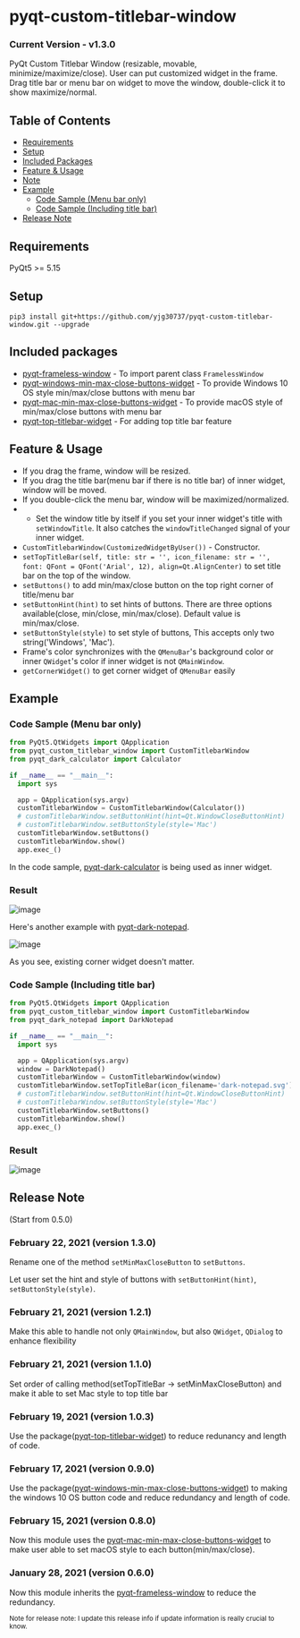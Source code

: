 # pyqt-custom-titlebar-window

<h3>Current Version - v1.3.0</h3>

PyQt Custom Titlebar Window (resizable, movable, minimize/maximize/close). User can put customized widget in the frame. Drag title bar or menu bar on widget to move the window, double-click it to show maximize/normal.

## Table of Contents
* [Requirements](#requirements)
* [Setup](#setup)
* [Included Packages](#included-packages)
* [Feature & Usage](#feature-usage)
* [Note](#note)
* [Example](#example)
   * [Code Sample (Menu bar only)](#code-sample-menu-bar-only)
   * [Code Sample (Including title bar)](#code-sample-including-title-bar)
* [Release Note](#release-note)

## Requirements
PyQt5 >= 5.15

## Setup
```pip3 install git+https://github.com/yjg30737/pyqt-custom-titlebar-window.git --upgrade```

## Included packages
* <a href="https://github.com/yjg30737/pyqt-frameless-window.git">pyqt-frameless-window</a> - To import parent class ```FramelessWindow``` 
* <a href="https://github.com/yjg30737/pyqt-windows-min-max-close-buttons-widget.git">pyqt-windows-min-max-close-buttons-widget</a> - To provide Windows 10 OS style min/max/close buttons with menu bar
* <a href="https://github.com/yjg30737/pyqt-mac-min-max-close-buttons-widget.git">pyqt-mac-min-max-close-buttons-widget</a> - To provide macOS style of min/max/close buttons with menu bar
* <a href="https://github.com/yjg30737/pyqt-top-titlebar-widget.git">pyqt-top-titlebar-widget</a> - For adding top title bar feature

## Feature & Usage
* If you drag the frame, window will be resized.
* If you drag the title bar(menu bar if there is no title bar) of inner widget, window will be moved.
* If you double-click the menu bar, window will be maximized/normalized.
* * Set the window title by itself if you set your inner widget's title with ```setWindowTitle```. It also catches the ```windowTitleChanged``` signal of your inner widget.
* ```CustomTitlebarWindow(CustomizedWidgetByUser())``` - Constructor.
* ```setTopTitleBar(self, title: str = '', icon_filename: str = '', font: QFont = QFont('Arial', 12), align=Qt.AlignCenter)``` to set title bar on the top of the window.
* ```setButtons()``` to add min/max/close button on the top right corner of title/menu bar
* ```setButtonHint(hint)``` to set hints of buttons. There are three options available(close, min/close, min/max/close). Default value is min/max/close.
* ```setButtonStyle(style)``` to set style of buttons, This accepts only two string('Windows', 'Mac').
* Frame's color synchronizes with the ```QMenuBar```'s background color or inner ```QWidget```'s color if inner widget is not ```QMainWindow```.
* ```getCornerWidget()``` to get corner widget of ```QMenuBar``` easily

## Example
### Code Sample (Menu bar only)

```python
from PyQt5.QtWidgets import QApplication
from pyqt_custom_titlebar_window import CustomTitlebarWindow
from pyqt_dark_calculator import Calculator

if __name__ == "__main__":
  import sys

  app = QApplication(sys.argv)
  customTitlebarWindow = CustomTitlebarWindow(Calculator())
  # customTitlebarWindow.setButtonHint(hint=Qt.WindowCloseButtonHint)
  # customTitlebarWindow.setButtonStyle(style='Mac')
  customTitlebarWindow.setButtons()
  customTitlebarWindow.show()
  app.exec_()
```

In the code sample, <a href="https://github.com/yjg30737/pyqt-dark-calculator.git">pyqt-dark-calculator</a> is being used as inner widget.  

### Result

![image](https://user-images.githubusercontent.com/55078043/151106910-0bce8fa2-0cad-425c-8dda-18196536c3ac.png)

Here's another example with <a href="https://github.com/yjg30737/pyqt-dark-notepad.git">pyqt-dark-notepad</a>.

![image](https://user-images.githubusercontent.com/55078043/151106977-76a169cc-bcaf-4a46-8771-9216ee583b9f.png)

As you see, existing corner widget doesn't matter.

### Code Sample (Including title bar)

```python
from PyQt5.QtWidgets import QApplication
from pyqt_custom_titlebar_window import CustomTitlebarWindow
from pyqt_dark_notepad import DarkNotepad

if __name__ == "__main__":
  import sys

  app = QApplication(sys.argv)
  window = DarkNotepad()
  customTitlebarWindow = CustomTitlebarWindow(window)
  customTitlebarWindow.setTopTitleBar(icon_filename='dark-notepad.svg')
  # customTitlebarWindow.setButtonHint(hint=Qt.WindowCloseButtonHint)
  # customTitlebarWindow.setButtonStyle(style='Mac')
  customTitlebarWindow.setButtons()
  customTitlebarWindow.show()
  app.exec_()
```

### Result

![image](https://user-images.githubusercontent.com/55078043/154799161-912fa324-dbfd-469a-a1b6-e67d907eb828.png)

## Release Note
(Start from 0.5.0)
### February 22, 2021 (version 1.3.0)

Rename one of the method ```setMinMaxCloseButton``` to ```setButtons```.

Let user set the hint and style of buttons with ```setButtonHint(hint)```, ```setButtonStyle(style)```.

### February 21, 2021 (version 1.2.1)

Make this able to handle not only ```QMainWindow```, but also ```QWidget```, ```QDialog``` to enhance flexibility

### February 21, 2021 (version 1.1.0)

Set order of calling method(setTopTitleBar -> setMinMaxCloseButton) and make it able to set Mac style to top title bar

### February 19, 2021 (version 1.0.3)

Use the package(<a href="https://github.com/yjg30737/pyqt-top-titlebar-widget.git">pyqt-top-titlebar-widget</a>) to reduce redunancy and length of code.

### February 17, 2021 (version 0.9.0)

Use the package(<a href="https://github.com/yjg30737/pyqt-windows-min-max-close-buttons-widget.git">pyqt-windows-min-max-close-buttons-widget</a>) to making the windows 10 OS button code and reduce redundancy and length of code.

### February 15, 2021 (version 0.8.0)

Now this module uses the <a href="https://github.com/yjg30737/pyqt-mac-min-max-close-buttons-widget.git">pyqt-mac-min-max-close-buttons-widget</a> to make user able to set macOS style to each button(min/max/close).

### January 28, 2021 (version 0.6.0)

Now this module inherits the <a href="https://github.com/yjg30737/pyqt-frameless-window.git">pyqt-frameless-window</a> to reduce the redundancy.

<small>Note for release note: I update this release info if update information is really crucial to know.</small>
